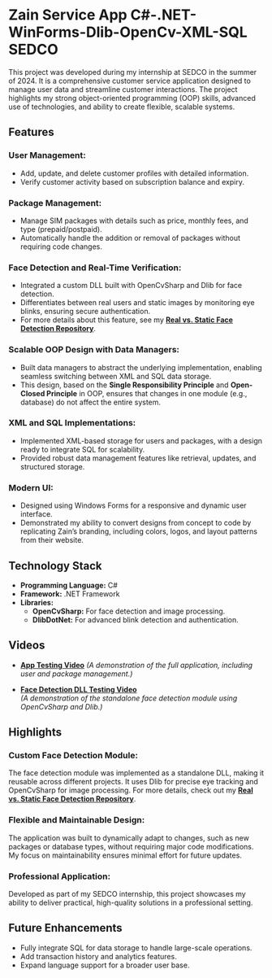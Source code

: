 # Zain Service App C#-.NET-WinForms-Dlib-OpenCv-XML-SQL SEDCO

This project was developed during my internship at SEDCO in the summer of 2024. It is a comprehensive customer service application designed to manage user data and streamline customer interactions. The project highlights my strong object-oriented programming (OOP) skills, advanced use of technologies, and ability to create flexible, scalable systems.

## Features

### **User Management:**
- Add, update, and delete customer profiles with detailed information.
- Verify customer activity based on subscription balance and expiry.

### **Package Management:**
- Manage SIM packages with details such as price, monthly fees, and type (prepaid/postpaid).
- Automatically handle the addition or removal of packages without requiring code changes.

### **Face Detection and Real-Time Verification:**
- Integrated a custom DLL built with OpenCvSharp and Dlib for face detection.  
- Differentiates between real users and static images by monitoring eye blinks, ensuring secure authentication.  
- For more details about this feature, see my [**Real vs. Static Face Detection Repository**](https://github.com/yousefjarbou/wallet-manager-Flutter).

### **Scalable OOP Design with Data Managers:**
- Built data managers to abstract the underlying implementation, enabling seamless switching between XML and SQL data storage.  
- This design, based on the **Single Responsibility Principle** and **Open-Closed Principle** in OOP, ensures that changes in one module (e.g., database) do not affect the entire system.  

### **XML and SQL Implementations:**
- Implemented XML-based storage for users and packages, with a design ready to integrate SQL for scalability.
- Provided robust data management features like retrieval, updates, and structured storage.

### **Modern UI:**
- Designed using Windows Forms for a responsive and dynamic user interface.  
- Demonstrated my ability to convert designs from concept to code by replicating Zain’s branding, including colors, logos, and layout patterns from their website.

## Technology Stack

- **Programming Language:** C#  
- **Framework:** .NET Framework  
- **Libraries:**  
  - **OpenCvSharp:** For face detection and image processing.  
  - **DlibDotNet:** For advanced blink detection and authentication.

## Videos

- [**App Testing Video**](https://youtu.be/5NQG6BgDbJw?si=6LRKsrf-UEa1_Io-) 
  *(A demonstration of the full application, including user and package management.)*  

- [**Face Detection DLL Testing Video**](https://youtu.be/6e2pmuPBWhU?si=dpefZYN3mOBMWqnd)  
  *(A demonstration of the standalone face detection module using OpenCvSharp and Dlib.)*  

## Highlights

### **Custom Face Detection Module:**
The face detection module was implemented as a standalone DLL, making it reusable across different projects. It uses Dlib for precise eye tracking and OpenCvSharp for image processing. For more details, check out my [**Real vs. Static Face Detection Repository**](https://github.com/yousefjarbou/wallet-manager-Flutter).

### **Flexible and Maintainable Design:**
The application was built to dynamically adapt to changes, such as new packages or database types, without requiring major code modifications. My focus on maintainability ensures minimal effort for future updates.

### **Professional Application:**
Developed as part of my SEDCO internship, this project showcases my ability to deliver practical, high-quality solutions in a professional setting.

## Future Enhancements

- Fully integrate SQL for data storage to handle large-scale operations.  
- Add transaction history and analytics features.  
- Expand language support for a broader user base.
